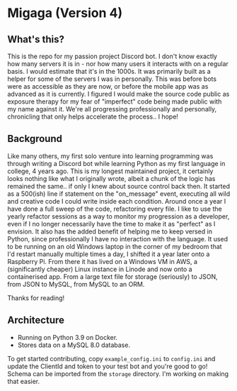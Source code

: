 # Migaga (Version 4)

## What's this?
This is the repo for my passion project Discord bot. I don't know exactly how many servers it is in - nor how many users it interacts with on a regular basis. I would estimate that it's in the 1000s. It was primarily built as a helper for some of the servers I was in personally. This was before bots were as accessible as they are now, or before the mobile app was as advanced as it is currently. 
I figured I would make the source code public as exposure therapy for my fear of "imperfect" code being made public with my name against it. We're all progressing professionally and personally, chronicling that only helps accelerate the process.. I hope! 

## Background
Like many others, my first solo venture into learning programming was through writing a Discord bot while learning Python as my first language in college, 4 years ago. 
This is my longest maintained project, it certainly looks nothing like what I originally wrote, albeit a chunk of the logic has remained the same.. if only I knew about source control back then. 
It started as a 500(ish) line if statement on the "on_message" event, executing all wild and creative code I could write inside each condition. Around once a year I have done a full sweep of the code, refactoring every file.
I like to use the yearly refactor sessions as a way to monitor my progression as a developer, even if I no longer necessarily have the time to make it as "perfect" as I envision. It also has the added benefit of helping me to keep versed in Python, since professionally I have no interaction with the language.
It used to be running on an old Windows laptop in the corner of my bedroom that I'd restart manually multiple times a day, I shifted it a year later onto a Raspberry Pi. From there it has lived on a Windows VM in AWS, a (significantly cheaper) Linux instance in Linode and now onto a containerised app. From a large text file for storage (seriously) to JSON, from JSON to MySQL, from MySQL to an ORM.

Thanks for reading!

## Architecture
- Running on Python 3.9 on Docker.
- Stores data on a MySQL 8.0 database.

To get started contributing, copy `example_config.ini` to `config.ini` and update the ClientId and token to your test bot and you're good to go! Schema can be imported from the `storage` directory. I'm working on making that easier. 
